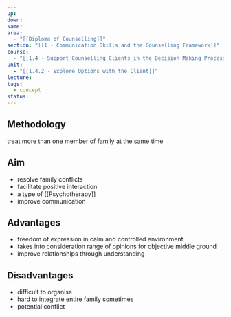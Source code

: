 ```yaml
---
up: 
down: 
same: 
area:
  - "[[Diploma of Counselling]]"
section: "[[1 - Communication Skills and the Counselling Framework]]"
course:
  - "[[1.4 - Support Counselling Clients in the Decision Making Process]]"
unit:
  - "[[1.4.2 - Explore Options with the Client]]"
lecture: 
tags:
  - concept
status:
---
```


## Methodology
treat more than one member of family at the same time

## Aim
- resolve family conflicts
- facilitate positive interaction
- a type of [[Psychotherapy]]
- improve communication

## Advantages
- freedom of expression in calm and controlled environment
- takes into consideration range of opinions for objective middle ground
- improve relationships through understanding

## Disadvantages
- difficult to organise
- hard to integrate entire family sometimes
- potential conflict